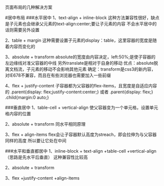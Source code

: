   页面布局的几种解决方案
  
#居中布局
###水平居中
  1、text-align + inline-block
    这种方法兼容性很好，缺点是子元素也会继承父元素的text-align:center;要让子元素的内容
	不会水平居中的话则需要另外设置
  
  2、table + margin
    这种需要设置子元素的display：table，这里容器的宽度是随着内容而变化的
	
  3、absolute + transform
    absolute的宽度由内容决定，left:50%;是使子容器的左边缘线对准父容器的中线
	另外translate是相对于自身的移动
   优点：absolute脱离文档流，子元素的移动不会影响其他元素
   确定：transform是css3的新内容，对IE678不兼容，而且在有些浏览器也需要加入一些前缀
   
  4、flex + justify-content
    子容器都为父容器的flex-items，且宽度是自适应内容的
	.parent{display: flex;justify-content:center;} 或者
    .parent{display: flex;} .child{margin:0 auto;}
	
###垂直居中
  1、table-cell + vertical-align
    使父容器变为一个单元格，设置单元格内容的位置
	
  2、absolute + transform
    同水平相同原理
   
  3、flex + align-items
    flex会让子容器默认高度为streach，即会拉伸为与父容器同样的高度
	所以要让它处在中间
	

###水平和垂直都居中
  1、inline-block + text-align +table-cell +vertical-align（思路是先水平后垂直）
    这种兼容性比较高
	
  2、absolute + transform
  
  3、flex +justify-content +align-items
 
  

   